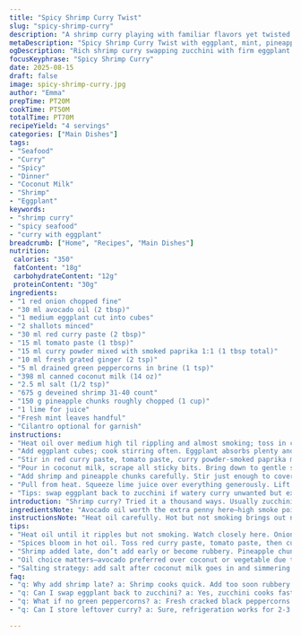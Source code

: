 ```yaml
---
title: "Spicy Shrimp Curry Twist"
slug: "spicy-shrimp-curry"
description: "A shrimp curry playing with familiar flavors yet twisted. Uses coconut oil swapped for avocado oil; garam masala switched out for curry powder and smoked paprika for heat. Zucchini replaced by eggplant—firmer texture, less watery. Garlic swapped with shallots for a sweeter depth. Cook slow enough to extract aroma without burning spices; shrimp added late to prevent rubbery bites. Pineapple stays for tang, lime juice to brighten. Herbs? Cilantro replaced with mint, fragrant and unexpected. Techniques? Watch oil shimmer before onion hits to avoid soggy starts. Smoked paprika adds subtle smokiness missing in usual red curry. Balancing acidity, sweetness, sea brine. Real kitchen thinking, no fluff."
metaDescription: "Spicy Shrimp Curry Twist with eggplant, mint, pineapple in rich coconut-curry base. Slow cook spices; add shrimp late. Fresh lime juice brightens flavors."
ogDescription: "Rich shrimp curry swapping zucchini with firm eggplant. Mint and pineapple add fresh tang. Cook slow; shrimp last to avoid rubbery bites. Bright lime finish."
focusKeyphrase: "Spicy Shrimp Curry"
date: 2025-08-15
draft: false
image: spicy-shrimp-curry.jpg
author: "Emma"
prepTime: PT20M
cookTime: PT50M
totalTime: PT70M
recipeYield: "4 servings"
categories: ["Main Dishes"]
tags:
- "Seafood"
- "Curry"
- "Spicy"
- "Dinner"
- "Coconut Milk"
- "Shrimp"
- "Eggplant"
keywords:
- "shrimp curry"
- "spicy seafood"
- "curry with eggplant"
breadcrumb: ["Home", "Recipes", "Main Dishes"]
nutrition: 
 calories: "350"
 fatContent: "18g"
 carbohydrateContent: "12g"
 proteinContent: "30g"
ingredients:
- "1 red onion chopped fine"
- "30 ml avocado oil (2 tbsp)"
- "1 medium eggplant cut into cubes"
- "2 shallots minced"
- "30 ml red curry paste (2 tbsp)"
- "15 ml tomato paste (1 tbsp)"
- "15 ml curry powder mixed with smoked paprika 1:1 (1 tbsp total)"
- "10 ml fresh grated ginger (2 tsp)"
- "5 ml drained green peppercorns in brine (1 tsp)"
- "398 ml canned coconut milk (14 oz)"
- "2.5 ml salt (1/2 tsp)"
- "675 g deveined shrimp 31-40 count"
- "150 g pineapple chunks roughly chopped (1 cup)"
- "1 lime for juice"
- "Fresh mint leaves handful"
- "Cilantro optional for garnish"
instructions:
- "Heat oil over medium high til rippling and almost smoking; toss in chopped onion. Stir, sweat out moisture until edges just start coloring, about 5 minutes. Look for translucence with faint brown spots. No sogginess here—dry heat vital for flavor base."
- "Add eggplant cubes; cook stirring often. Eggplant absorbs plenty and softens but stays intact, about 10 minutes. You want a tender bite, not mush. If sticks, add splash water. Throw in minced shallots now, distributing evenly. Garlic too easy to burn, shallots slow sweet sweetness here."
- "Stir in red curry paste, tomato paste, curry powder-smoked paprika mix. Let spices bloom in oil. Aroma should thicken in air; peppercorns next. Distribute green peppercorns, mashing some lightly to release mild heat. Stir continuously for 3-4 minutes, no hurry."
- "Pour in coconut milk, scrape all sticky bits. Bring down to gentle simmer—not boiling frantic bubbles but steady slow convection ripples. Salt now. Cover loosely, simmer 15-20 minutes. Eggplant will soak coconut cream flavors while curry thickens naturally. If too thick, add splash water or coconut milk."
- "Add shrimp and pineapple chunks carefully. Stir just enough to cover. Heat to barely bubbling simmer again; shrimp cook fast—about 5-6 minutes. Watch for pink turning opaque, tails curling but not tight, overcooking shrinks. Pineapple should soften slightly but not dissolve."
- "Pull from heat. Squeeze lime juice over everything generously. Lift with fresh mint leaves to garnish, adding lifted brightness and herbal zing contrasting curry depth. Cilantro optional for those who like that extra bite. Serve hot in bowls, no fuss."
- "Tips: swap eggplant back to zucchini if watery curry unwanted but expect softer texture. Avocado oil preferred for high smoke point and nutty note; vegetable oil can substitute. Skip peppercorns if unavailable but lose subtle punch. Mint versus cilantro changes personality entirely. Adjust simmer heat to avoid cracked coconut milk texture—lumpy curry is a sign of too aggressive boiling."
introduction: "Shrimp curry? Tried it a thousand ways. Usually zucchini swells water, making curry thin—no thanks. Eggplant is denser, holds shape, changes mouthfeel entirely. Swapping garam masala with curry powder blended with smoked paprika? Game changer. Adds smoky edge, hiding any blandness from coconut milk's sweetness. Shallots instead of garlic; slows caramelization, deeper undertones without that sharp garlic punch that burns fast. The green peppercorns, not common in many recipes, offer mild sharp note, less harsh spice."
ingredientsNote: "Avocado oil worth the extra penny here—high smoke point prevents burnt taste when frying onions and spices, very common culprit making curry bitter in home kitchens. Eggplant slower to cook but absorbs flavors better than zucchini, which can make dish watery if overcooked. If you can't find green peppercorns in brine, fresh cracked black peppercorns are a runtime replacement, just a bit sharper. Pineapple balances richness and heat but canned works fine; fresh preferred for texture. Fresh mint surprises as herb alternate, lending unexpected freshness. Lime juice must be last second—fresh and bright, never cooked, or flavor dulls. Salting at the end can dilute curry's depth."
instructionsNote: "Heat oil carefully. Hot but not smoking brings out natural oils without burning. Onions must sweat slowly, letting natural sugar develop, giving curry its base sweetness and aroma. Eggplant added early, stirring to coat, prevents sticking and ensures even cooking; impatience leads to soggy mess. Spice bloom critical—don’t rush or curry tastes flat. Adding coconut milk to hot pan with spices causes slight thickening; avoid rolling boil here, gentle simmer keeps milk creamy, no split. Shrimp added last; overcooking shrinks, toughens protein. Pineapple chunks tossed in with shrimp warm through, soften just enough, injecting acidity to balance richness. Finishing with lime and fresh herbs cuts through thick coconut base, lifts dish visually and flavor-wise. Watch for texture changes rather than strict timers—softness and color tell all."
tips:
- "Heat oil until it ripples but not smoking. Watch closely here. Onion goes in next. Stir slow, sweat out moisture so sugars start browning faintly. No soggy onions or curry turns bland. Eggplant follows, cut to cubes. Cook stirring often to avoid mush but let it soak in oil’s aroma. Splash water to loosen if sticking. Shallots replace garlic for slow sweet notes, less sharp punch. Timing here critical for layers, don’t rush."
- "Spices bloom in hot oil. Toss red curry paste, tomato paste, then curry powder mixed evenly with smoked paprika—balances heat and smokiness. Green peppercorns crushed lightly release subtle bite, not harsh. Stir often, 3-4 minutes till aroma thickens air around pan. Careful with heat; too hot burns spices quick. Then coconut milk poured in; scrape bottom for sticky bits, flavor base. Simmer low, slow. Cover loosely, 15-20 minutes. Eggplant soaks cream, curry thickens naturally; add small water splash if too thick. Watch texture."
- "Shrimp added late, don’t add early or become rubbery. Pineapple chunks tossed in with shrimp, stir carefully to coat without crushing. Heat just to gentle bubbling again, 5-6 minutes. Watch pink turning opaque, tails curling loosely. Shrimp shrinks fast once overcooked, toughens. Pineapple softens but should keep structure. Pull pan quickly. Squeeze lime juice last second, fresh zing—never cook lime or flavor dulls. Mint leaves lifted on top for herbal brightness, contrast. Cilantro optional, changes profile drastically."
- "Oil choice matters—avocado preferred over coconut or vegetable due to high smoke point, nutty note. Vegetable oil works if needed but flavor different. Eggplant slower to cook but holds shape, replaces watery zucchini well. Fresh cracked black peppercorns fine substitute for brined green ones; sharper bite more. Pineapple chunks canned okay but fresh preferred for texture. Adjust simmer temp carefully, avoid crackled coconut milk or lumpy curry. Heat control key for silky curry base with no broken cream bits."
- "Salting strategy: add salt after coconut milk goes in and simmering starts. Early salt dilutes flavor depth, affects final taste. Spices, sweetness, acidity need balance so salt last. Watch oil shimmer before tossing in onions; if oil cold, onions sweat wrong—leads to soggy curry base. Eggplant impatience kills texture; stir often but let it soften gradually. Mint herb totally changes aftertaste compared to cilantro; choose based on mood. Don’t rush steps, patience builds layers, aromas develop deeply."
faq:
- "q: Why add shrimp late? a: Shrimp cooks quick. Add too soon rubbery bites happen. Pink turns opaque, tails curl loosely signal doneness. Watch closely. Shrimp shrinks if overdone, toughens. Keep heat gentle simmer when adding shrimp to avoid shriveling. Pineapple added same time balances heat with sweet tang. Timing shrimp last keeps texture right."
- "q: Can I swap eggplant back to zucchini? a: Yes, zucchini cooks faster but watery curry risk rises. Texture softer, less bite. If watery, try draining well or reduce liquid. Eggplant holds curry better, less water release. Zucchini needs gentle handling, quick cooking. Choose based on desired texture, not just availability. Backup choice not equal swap."
- "q: What if no green peppercorns? a: Fresh cracked black peppercorns substitute well. Sharper bite though, less mild heat. Skip completely but curry loses subtle punch. Peppercorns release aroma mashing lightly before adding. Use sparingly. Adjust spice if black pepper sharper than expected. Alternatives possible but green ones unique flavor mark here."
- "q: Can I store leftover curry? a: Sure, refrigeration works for 2-3 days max. Reheat gently on stove low heat, add splash water or coconut milk if thickened too much. Freezing possible but texture changes slightly; shrimp toughens on freeze-thaw. Best eaten fresh but workable leftovers with care. Avoid microwave reheating aggressively, breaks cream texture, curry grainy."

---
```


